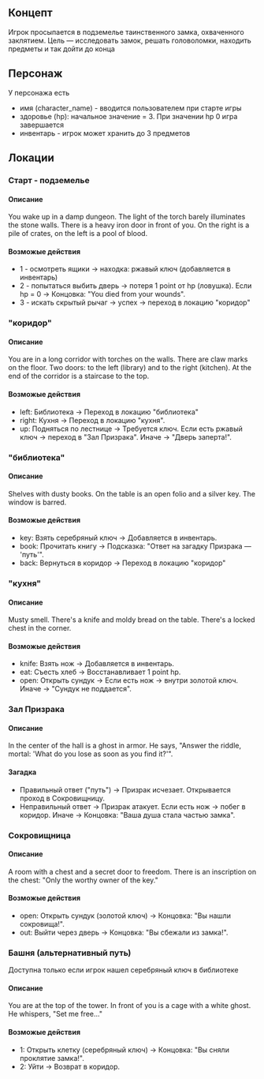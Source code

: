 ## Концепт
Игрок просыпается в подземелье таинственного замка, охваченного заклятием. Цель — исследовать замок, решать головоломки, находить предметы и так дойти до конца
## Персонаж
У персонажа есть
- имя (character_name) - вводится пользователем при старте игры
- здоровье (hp): начальное значение = 3. При значении hp 0 игра завершается
- инвентарь - игрок может хранить до 3 предметов
## Локации
### Старт - подземелье
#### Описание
You wake up in a damp dungeon. The light of the torch barely illuminates the stone walls. There is a heavy iron door in front of you. On the right is a pile of crates, on the left is a pool of blood.
#### Возможые действия
* 1 - осмотреть ящики → находка: ржавый ключ (добавляется в инвентарь)
* 2 - попытаться выбить дверь → потеря 1 point от hp (ловушка). Если hp = 0 → Концовка: "You died from your wounds".
* 3 - искать скрытый рычаг → успех → переход в локацию "коридор"
### "коридор"
#### Описание
You are in a long corridor with torches on the walls. There are claw marks on the floor. Two doors: to the left (library) and to the right (kitchen). At the end of the corridor is a staircase to the top.
#### Возможые действия
* left: Библиотека → Переход в локацию "библиотека"
* right: Кухня → Переход в локацию "кухня".
* up: Подняться по лестнице → Требуется ключ. Если есть ржавый ключ → переход в "Зал Призрака". Иначе → "Дверь заперта!".
### "библиотека"
#### Описание
Shelves with dusty books. On the table is an open folio and a silver key. The window is barred.
#### Возможые действия
* key: Взять серебряный ключ → Добавляется в инвентарь.
* book: Прочитать книгу → Подсказка: "Ответ на загадку Призрака — 'путь'".
* back: Вернуться в коридор → Переход в локацию "коридор"
### "кухня"
#### Описание
Musty smell. There's a knife and moldy bread on the table. There's a locked chest in the corner.
#### Возможые действия
* knife: Взять нож → Добавляется в инвентарь.
* eat: Съесть хлеб → Восстанавливает 1 point hp.
* open: Открыть сундук → Если есть нож → внутри золотой ключ. Иначе → "Сундук не поддается".
### Зал Призрака
#### Описание
In the center of the hall is a ghost in armor. He says, "Answer the riddle, mortal: 'What do you lose as soon as you find it?'".
#### Загадка
- Правильный ответ ("путь") → Призрак исчезает. Открывается проход в Сокровищницу.
- Неправильный ответ → Призрак атакует. Если есть нож → побег в коридор. Иначе → Концовка: "Ваша душа стала частью замка".
### Сокровищница
#### Описание
A room with a chest and a secret door to freedom. There is an inscription on the chest: "Only the worthy owner of the key."
#### Возможые действия
- open: Открыть сундук (золотой ключ) → Концовка: "Вы нашли сокровища!".
- out: Выйти через дверь → Концовка: "Вы сбежали из замка!".
### Башня (альтернативный путь)
Доступна только если игрок нашел серебряный ключ в библиотеке
#### Описание
You are at the top of the tower. In front of you is a cage with a white ghost. He whispers, "Set me free..."
#### Возможые действия
* 1: Открыть клетку (серебряный ключ) → Концовка: "Вы сняли проклятие замка!".
* 2: Уйти → Возврат в коридор.
